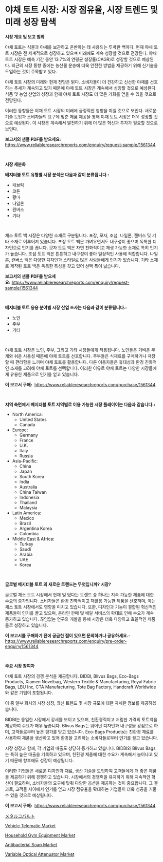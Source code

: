 <p><h1>야채 토트 시장: 시장 점유율, 시장 트렌드 및 미래 성장 탐색</h1></p><p><strong>시장 개요 및 보고 범위</strong></p>
<p><p>야채 토트는 식물과 야채를 보관하고 운반하는 데 사용되는 투박한 백이다. 현재 야채 토트 시장은 전 세계적으로 성장하고 있으며 미래에도 계속 성장할 것으로 전망된다. 야채 토트 시장은 예측 기간 동안 13.7%의 연평균 성장률(CAGR)로 성장할 것으로 예상된다. 최근의 시장 동향 중에는 농산물 운송에 더욱 안전한 방법을 제공하기 위해 신기술을 도입하는 것이 주목받고 있다.</p><p>야채 토트 시장의 미래와 현재 전망은 밝다. 소비자들이 더 건강하고 신선한 야채를 선호하는 추세가 계속되고 있기 때문에 야채 토트 시장은 계속해서 성장할 것으로 예상된다. 식품 및 농업 산업의 성장과 함께 야채 토트 시장도 더 많은 기회를 얻을 수 있을 것으로 전망된다.</p><p>이러한 동향들은 야채 토트 시장의 미래에 긍정적인 영향을 미칠 것으로 보인다. 새로운 기술 도입과 소비자들의 요구에 맞춘 제품 제공을 통해 야채 토트 시장은 더욱 성장할 것으로 예상된다. 이 시장은 계속해서 발전하기 위해 더 많은 혁신과 투자가 필요할 것으로 보인다.</p></p>
<p><strong>보고서의 샘플 PDF를 받으세요:</strong> <a href="https://www.reliableresearchreports.com/enquiry/request-sample/1561344">https://www.reliableresearchreports.com/enquiry/request-sample/1561344</a></p>
<p>&nbsp;</p>
<p><strong>시장 세분화</strong></p>
<p><strong>베지터블 토트 유형별 시장 분석은 다음과 같이 분류됩니다.:</strong></p>
<p><ul><li>패브릭</li><li>코튼</li><li>황마</li><li>나일론</li><li>캔버스</li><li>기타</li></ul></p>
<p>&nbsp;</p>
<p><p>채소 토트 백 시장은 다양한 소재로 구분됩니다. 포장, 모자, 조섬, 나일론, 캔버스 및 기타 소재로 이루어져 있습니다. 포장 토트 백은 가벼우면서도 내구성이 좋으며 독특한 디자인으로 인기를 끕니다. 모자 토트 백은 자연 친화적이고 재생 가능한 소재로 특히 인기가 높습니다. 조섬 토트 백은 튼튼하고 내구성이 좋아 일상적인 사용에 적합합니다. 나일론, 캔버스 백은 다양한 디자인과 스타일로 많은 사람들에게 인기가 있습니다. 기타 소재로 제작된 토트 백은 독특한 특성을 갖고 있어 선택 폭이 넓습니다.</p></p>
<p><strong>보고서의 샘플 PDF를 받으세요:</strong>&nbsp;<a href="https://www.reliableresearchreports.com/enquiry/request-sample/1561344">https://www.reliableresearchreports.com/enquiry/request-sample/1561344</a></p>
<p>&nbsp;</p>
<p><strong> 베지터블 토트 응용 분야별 시장 산업 조사는 다음과 같이 분류됩니다.:</strong></p>
<p><ul><li>노인</li><li>주부</li><li>기타</li></ul></p>
<p>&nbsp;</p>
<p><p>야채 토트 시장은 노인, 주부, 그리고 기타 시장들에게 적용됩니다. 노인들은 가벼운 무게와 쉬운 사용성 때문에 야채 토트를 선호합니다. 주부들은 식재료를 구매하거나 저장할 때 편리함을 느끼며 야채 토트를 활용합니다. 다른 이용자들은 휴대성과 환경 친화적인 소재를 고려해 야채 토트를 선택합니다. 이러한 이유로 야채 토트는 다양한 시장들에게 유용한 제품으로 인기를 얻고 있습니다.</p></p>
<p><strong>이 보고서 구매:</strong>&nbsp; <a href="https://www.reliableresearchreports.com/purchase/1561344">https://www.reliableresearchreports.com/purchase/1561344</a></p>
<p>&nbsp;</p>
<p><strong>지역 측면에서 베지터블 토트 지역별로 이용 가능한 시장 플레이어는 다음과 같습니다.:</strong></p>
<p><ul>
    <li>
        North America:
        <ul>
            <li>United States</li>
            <li>Canada</li>
        </ul>
    </li>
    <li>
        Europe:
        <ul>
            <li>Germany</li>
            <li>France</li>
            <li>U.K.</li>
            <li>Italy</li>
            <li>Russia</li>
        </ul>
    </li>
    <li>
        Asia-Pacific:
        <ul>
            <li>China</li>
            <li>Japan</li>
            <li>South Korea</li>
            <li>India</li>
            <li>Australia</li>
            <li>China Taiwan</li>
            <li>Indonesia</li>
            <li>Thailand</li>
            <li>Malaysia</li>
        </ul>
    </li>
    <li>
        Latin America:
        <ul>
            <li>Mexico</li>
            <li>Brazil</li>
            <li>Argentina Korea</li>
            <li>Colombia</li>
        </ul>
    </li>
    <li>
        Middle East & Africa:
        <ul>
            <li>Turkey</li>
            <li>Saudi</li>
            <li>Arabia</li>
            <li>UAE</li>
            <li>Korea</li>
        </ul>
    </li>
    </ul></p>
<p>&nbsp;</p>
<p><strong>글로벌 베지터블 토트 의 새로운 트렌드는 무엇입니까? 시장?</strong></p>
<p><p>글로벌 채소 토트 시장에서 현재 및 떴다는 트렌드 중 하나는 지속 가능한 제품에 대한 수요의 증가입니다. 소비자들은 환경 친화적이고 재활용 가능한 제품을 선호하며, 이는 채소 토트 시장에서도 영향을 미치고 있습니다. 또한, 디자인과 기능이 결합된 혁신적인 제품들이 인기를 끌고 있으며, 온라인 판매 및 배달 서비스의 확대로 인해 수요가 계속 증가하고 있습니다. 끊임없는 연구와 개발을 통해 시장은 더욱 다양하고 효율적인 제품들로 성장하고 있습니다.</p></p>
<p><strong>이 보고서를 구매하기 전에 궁금한 점이 있으면 문의하거나 공유하세요.</strong>- <a href="https://www.reliableresearchreports.com/enquiry/pre-order-enquiry/1561344">https://www.reliableresearchreports.com/enquiry/pre-order-enquiry/1561344</a></p>
<p>&nbsp;</p>
<p><strong>주요 시장 참여자</strong></p>
<p><p>야채 토트 시장의 경쟁 분석을 제공합니다. BIDBI, Blivus Bags, Eco-Bags Products, Xiamen Novelbag, Western Textile & Manufacturing, Royal Fabric Bags, LBU Inc, CTA Manufacturing, Tote Bag Factory, Handcraft Worldwide와 같은 기업이 포함됩니다. </p><p>이 중 일부 회사의 시장 성장, 최신 트렌드 및 시장 규모에 대한 자세한 정보를 제공하겠습니다. </p><p>BIDBI는 동일한 시장에서 강세를 보이고 있으며, 친환경적이고 저렴한 가격의 토트백을 제공하여 수요가 매우 높습니다. Blivus Bags는 뛰어난 디자인과 내구성을 강점으로 하며, 고객들로부터 높은 평가를 받고 있습니다. Eco-Bags Products는 친환경 재료를 사용하여 제품을 생산하고 있어 환경을 고려하는 소비자들로부터 인기를 끌고 있습니다.</p><p>시장 성장과 함께, 각 기업의 매출도 상당히 증가하고 있습니다. BIDBI와 Blivus Bags는 특히 높은 매출을 기록하고 있으며, 친환경 제품에 대한 수요가 계속해서 늘어나고 있기 때문에 향후에도 성장이 예상됩니다.</p><p>이러한 기업들은 새로운 디자인과 재료, 생산 기술을 도입하여 고객들에게 더 좋은 제품을 제공하기 위해 경쟁하고 있습니다. 시장에서의 경쟁력을 유지하기 위해 지속적인 혁신이 필요하며, 소비자들의 요구에 맞춰 다양한 옵션을 제공하는 것이 중요합니다. 그 결과로, 고객들 사이에서 인기를 얻고 시장 점유율을 확대하는 기업들이 더욱 성공을 거둘 수 있을 것으로 예상됩니다.</p></p>
<p><strong>이 보고서 구매:</strong>&nbsp;&nbsp;<a href="https://www.reliableresearchreports.com/purchase/1561344">https://www.reliableresearchreports.com/purchase/1561344</a></p>
<p><p><a href="https://github.com/zjkmgcs938405/Market-Research-Report-List-1/blob/main/60662836766.md">メタルコバルト</a></p><p><a href="https://issuu.com/reportprime-2/docs/vehicle-telematic-market-size-2030.pptx">Vehicle Telematic Market</a></p><p><a href="https://github.com/vimar16th/Market-Research-Report-List-3/blob/main/household-gym-equipment-market.md">Household Gym Equipment Market</a></p><p><a href="https://github.com/luckyshygirl/Market-Research-Report-List-3/blob/main/antibacterial-soap-market.md">Antibacterial Soap Market</a></p><p><a href="https://issuu.com/reportprime-2/docs/variable-optical-attenuator-market-size-2030.pptx">Variable Optical Attenuator Market</a></p></p>
